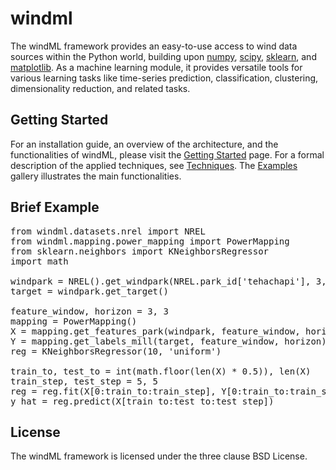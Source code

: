 # windml

The windML framework provides an easy-to-use access to wind data sources within the Python world, building upon [numpy](http://www.numpy.org/), [scipy](http://www.scipy.org/), [sklearn](http://scikit-learn.org/stable/), and [matplotlib](http://matplotlib.org/). As a machine learning module, it provides versatile tools for various learning tasks like time-series prediction, classification, clustering, dimensionality reduction, and related tasks.

## Getting Started

For an installation guide, an overview of the architecture, and the functionalities of windML, please visit the [Getting Started](http://www.windml.org/gettingstarted.html#gettingstarted) page. For a formal description of the applied techniques, see [Techniques](http://www.windml.org/techniques.html#techniques). The [Examples](http://www.windml.org/examples/index.html#examples) gallery illustrates the main functionalities.

## Brief Example

<pre>
from windml.datasets.nrel import NREL
from windml.mapping.power_mapping import PowerMapping
from sklearn.neighbors import KNeighborsRegressor
import math

windpark = NREL().get_windpark(NREL.park_id['tehachapi'], 3, 2004, 2005)
target = windpark.get_target()

feature_window, horizon = 3, 3
mapping = PowerMapping()
X = mapping.get_features_park(windpark, feature_window, horizon)
Y = mapping.get_labels_mill(target, feature_window, horizon)
reg = KNeighborsRegressor(10, 'uniform')

train_to, test_to = int(math.floor(len(X) * 0.5)), len(X)
train_step, test_step = 5, 5
reg = reg.fit(X[0:train_to:train_step], Y[0:train_to:train_step])
y_hat = reg.predict(X[train_to:test_to:test_step])
</pre>

## License

The windML framework is licensed under the three clause BSD License. 

